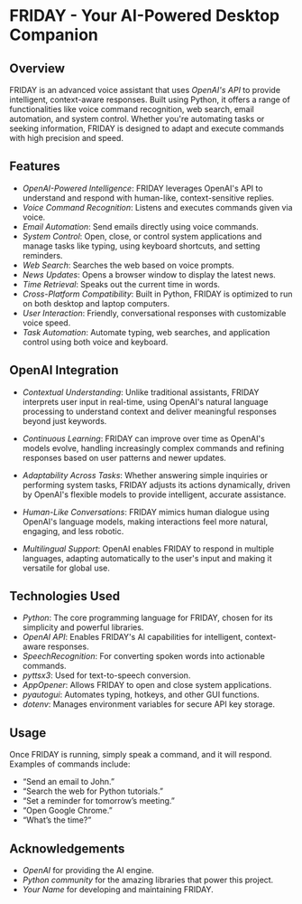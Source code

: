 # FRIDAY - Your AI-Powered Desktop Companion

## Overview

FRIDAY is an advanced voice assistant that uses *OpenAI's API* to provide intelligent, context-aware responses. Built using Python, it offers a range of functionalities like voice command recognition, web search, email automation, and system control. Whether you're automating tasks or seeking information, FRIDAY is designed to adapt and execute commands with high precision and speed. 

## Features

- *OpenAI-Powered Intelligence*: FRIDAY leverages OpenAI's API to understand and respond with human-like, context-sensitive replies.
- *Voice Command Recognition*: Listens and executes commands given via voice.
- *Email Automation*: Send emails directly using voice commands.
- *System Control*: Open, close, or control system applications and manage tasks like typing, using keyboard shortcuts, and setting reminders.
- *Web Search*: Searches the web based on voice prompts.
- *News Updates*: Opens a browser window to display the latest news.
- *Time Retrieval*: Speaks out the current time in words.
- *Cross-Platform Compatibility*: Built in Python, FRIDAY is optimized to run on both desktop and laptop computers.
- *User Interaction*: Friendly, conversational responses with customizable voice speed.
- *Task Automation*: Automate typing, web searches, and application control using both voice and keyboard.

## OpenAI Integration

- *Contextual Understanding*: Unlike traditional assistants, FRIDAY interprets user input in real-time, using OpenAI's natural language processing to understand context and deliver meaningful responses beyond just keywords.

- *Continuous Learning*: FRIDAY can improve over time as OpenAI's models evolve, handling increasingly complex commands and refining responses based on user patterns and newer updates.

- *Adaptability Across Tasks*: Whether answering simple inquiries or performing system tasks, FRIDAY adjusts its actions dynamically, driven by OpenAI's flexible models to provide intelligent, accurate assistance.

- *Human-Like Conversations*: FRIDAY mimics human dialogue using OpenAI's language models, making interactions feel more natural, engaging, and less robotic.

- *Multilingual Support*: OpenAI enables FRIDAY to respond in multiple languages, adapting automatically to the user's input and making it versatile for global use.

## Technologies Used

- *Python*: The core programming language for FRIDAY, chosen for its simplicity and powerful libraries.
- *OpenAI API*: Enables FRIDAY's AI capabilities for intelligent, context-aware responses.
- *SpeechRecognition*: For converting spoken words into actionable commands.
- *pyttsx3*: Used for text-to-speech conversion.
- *AppOpener*: Allows FRIDAY to open and close system applications.
- *pyautogui*: Automates typing, hotkeys, and other GUI functions.
- *dotenv*: Manages environment variables for secure API key storage.

## Usage

Once FRIDAY is running, simply speak a command, and it will respond. Examples of commands include:

- “Send an email to John.”
- “Search the web for Python tutorials.”
- “Set a reminder for tomorrow’s meeting.”
- “Open Google Chrome.”
- “What’s the time?”

## Acknowledgements

- *OpenAI* for providing the AI engine.
- *Python community* for the amazing libraries that power this project.
- *Your Name* for developing and maintaining FRIDAY.
